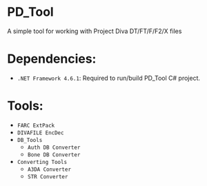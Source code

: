 # PD_Tool
A simple tool for working with Project Diva DT/FT/F/F2/X files

# Dependencies:
+ `.NET Framework 4.6.1`: Required to run/build PD_Tool C# project.

# Tools:
- `FARC ExtPack`
- `DIVAFILE EncDec`
- `DB_Tools`
  - `Auth DB Converter`
  - `Bone DB Converter`
- `Converting Tools`
  - `A3DA Converter`
  - `STR Converter`
